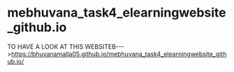 # mebhuvana_task4_elearningwebsite_github.io
TO HAVE A LOOK AT THIS WEBSITEB--->https://bhuvanamalla05.github.io/mebhuvana_task4_elearningwebsite_github.io/
